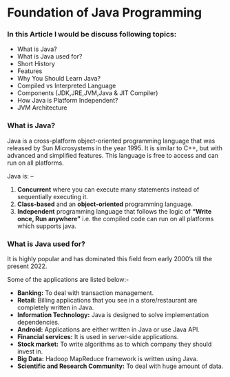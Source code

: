 
# Foundation of Java Programming

### In this Article I would be discuss following topics:

* What is Java?
* What is Java used for? 
* Short History 
* Features
* Why You Should Learn Java?
* Compiled vs Interpreted Language
* Components (JDK,JRE,JVM,Java & JIT Compiler)
* How Java is Platform Independent?
* JVM Architecture

### What is Java?
 Java is a cross-platform object-oriented programming language that was released by Sun Microsystems in the year 1995. It is similar to C++, but with advanced and simplified features. This language is free to access and can run on all platforms.

 Java is: –

  1. **Concurrent** where you can execute many statements instead of sequentially executing it.
  2. **Class-based** and an **object-oriented** programming language.
  3. **Independent** programming language that follows the logic of **“Write once, Run anywhere”** i.e. the compiled code can run on all platforms which supports java.

### What is Java used for? 

It is highly popular and has dominated this field from early 2000’s till the present 2022.
    
Some of the applications are listed below:-

 * **Banking:** To deal with transaction management.
 * **Retail:** Billing applications that you see in a store/restaurant are completely written in Java.
 * **Information Technology:** Java is designed to solve implementation dependencies.
 * **Android:** Applications are either written in Java or use Java API.
 * **Financial services:** It is used in server-side applications.
 * **Stock market:** To write algorithms as to which company they should invest in.  
 * **Big Data:** Hadoop MapReduce framework is written using Java.
 * **Scientific and Research Community:** To deal with huge amount of data.






